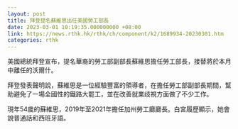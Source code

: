 ```yaml
---
layout: post
title: 拜登提名蘇維思出任美國勞工部長
date: 2023-03-01 10:19:35.000000000 +08:00
link: https://news.rthk.hk/rthk/ch/component/k2/1689934-20230301.htm
categories: rthk
---
```


美國總統拜登宣布，提名華裔的勞工部副部長蘇維思擔任勞工部長，接替將於本月中離任的沃爾什。 

拜登發表聲明說，蘇維思是一位經驗豐富的領導者，在擔任勞工部副部長期間，幫助避免了一場全國性的鐵路大罷工，並在改善就業歧視方面做了不少工作。 

現年54歲的蘇維思，2019年至2021年擔任加州勞工廳廳長。白宮履歷顯示，她會說普通話和西班牙語。
